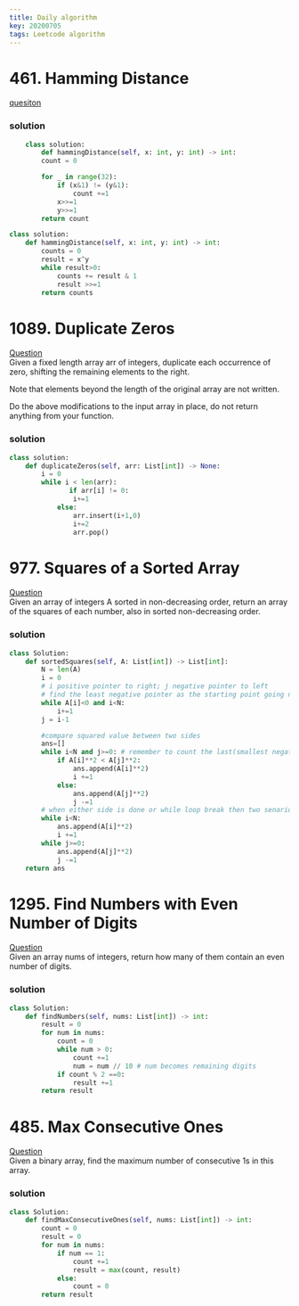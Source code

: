 ```yaml
---
title: Daily algorithm
key: 20200705
tags: Leetcode algorithm
---
```


# 461. Hamming Distance
[quesiton](https://leetcode.com/problems/hamming-distance/)

### solution 
```python  
    class solution:
        def hammingDistance(self, x: int, y: int) -> int:  
        count = 0

        for _ in range(32):
            if (x&1) != (y&1):
                count +=1
            x>>=1
            y>>=1
        return count
```
  
```python
class solution:
    def hammingDistance(self, x: int, y: int) -> int:
        counts = 0
        result = x^y
        while result>0:
            counts += result & 1
            result >>=1
        return counts
```

# 1089. Duplicate Zeros
[Question](https://leetcode.com/problems/duplicate-zeros/)  
Given a fixed length array arr of integers, duplicate each occurrence of zero, shifting the remaining elements to the right.

Note that elements beyond the length of the original array are not written.

Do the above modifications to the input array in place, do not return anything from your function.  
### solution
```python
class solution:
    def duplicateZeros(self, arr: List[int]) -> None:
        i = 0
        while i < len(arr):
               if arr[i] != 0:
                i+=1
            else:
                arr.insert(i+1,0)
                i+=2
                arr.pop()
```

# 977. Squares of a Sorted Array
[Question](https://leetcode.com/problems/squares-of-a-sorted-array/)  
Given an array of integers A sorted in non-decreasing order, return an array of the squares of each number, also in sorted non-decreasing order.

### solution
```python
class Solution:
    def sortedSquares(self, A: List[int]) -> List[int]:
        N = len(A) 
        i = 0
        # i positive pointer to right; j negative pointer to left
        # find the least negative pointer as the starting point going negatively, which is j
        while A[i]<0 and i<N:
            i+=1
        j = i-1

        #compare squared value between two sides
        ans=[]
        while i<N and j>=0: # remember to count the last(smallest negative value) therefore including 0
            if A[i]**2 < A[j]**2:
                ans.append(A[i]**2)
                i +=1
            else:
                ans.append(A[j]**2)
                j -=1
        # when either side is done or while loop break then two senarios: 1. lefted negative side 2. lefted positive side
        while i<N:
            ans.append(A[i]**2)
            i +=1
        while j>=0:
            ans.append(A[j]**2)
            j -=1
    return ans

```

# 1295. Find Numbers with Even Number of Digits
[Question](https://leetcode.com/problems/find-numbers-with-even-number-of-digits/)  
Given an array nums of integers, return how many of them contain an even number of digits.

### solution
```python
class Solution:
    def findNumbers(self, nums: List[int]) -> int:
        result = 0
        for num in nums:
            count = 0
            while num > 0: 
                count +=1
                num = num // 10 # num becomes remaining digits
            if count % 2 ==0:
                result +=1
        return result
```

# 485. Max Consecutive Ones
[Question](https://leetcode.com/problems/max-consecutive-ones/)  
Given a binary array, find the maximum number of consecutive 1s in this array.

### solution
```python
class Solution:
    def findMaxConsecutiveOnes(self, nums: List[int]) -> int:
        count = 0
        result = 0
        for num in nums:
            if num == 1:
                count +=1
                result = max(count, result)
            else:
                count = 0
        return result
```


